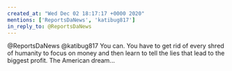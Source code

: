 ```yaml
---
created_at: "Wed Dec 02 18:17:17 +0000 2020"
mentions: ['ReportsDaNews', 'katibug817']
in_reply_to: @ReportsDaNews
---
```


@ReportsDaNews @katibug817 You can. You have to get rid of every shred of humanity to focus on money and then learn to tell the lies that lead to the biggest profit. The American dream...